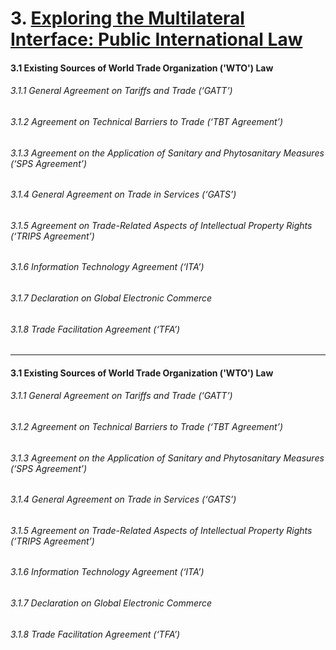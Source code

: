 # 3. [Exploring the Multilateral Interface: Public International Law](https://github.com/lexmerca/TTIPv2_ToC)

#### 3.1 Existing Sources of World Trade Organization ('WTO') Law

###### 3.1.1 General Agreement on Tariffs and Trade (‘GATT’)

###### 3.1.2 Agreement on Technical Barriers to Trade (‘TBT Agreement’)

###### 3.1.3 Agreement on the Application of Sanitary and Phytosanitary Measures (‘SPS Agreement’)

###### 3.1.4 General Agreement on Trade in Services (‘GATS’)

###### 3.1.5 Agreement on Trade-Related Aspects of Intellectual Property Rights (‘TRIPS Agreement’)

###### 3.1.6 Information Technology Agreement (‘ITA’)

###### 3.1.7 Declaration on Global Electronic Commerce

###### 3.1.8 Trade Facilitation Agreement (‘TFA’)

---

#### 3.1 Existing Sources of World Trade Organization ('WTO') Law

###### 3.1.1 General Agreement on Tariffs and Trade (‘GATT’)

###### 3.1.2 Agreement on Technical Barriers to Trade (‘TBT Agreement’)

###### 3.1.3 Agreement on the Application of Sanitary and Phytosanitary Measures (‘SPS Agreement’)

###### 3.1.4 General Agreement on Trade in Services (‘GATS’)

###### 3.1.5 Agreement on Trade-Related Aspects of Intellectual Property Rights (‘TRIPS Agreement’)

###### 3.1.6 Information Technology Agreement (‘ITA’)

###### 3.1.7 Declaration on Global Electronic Commerce

###### 3.1.8 Trade Facilitation Agreement (‘TFA’)
